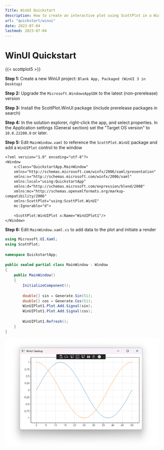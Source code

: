 ```yaml
---
Title: WinUI Quickstart
description: How to create an interactive plot using ScottPlot in a WinUI application
url: "quickstart/winui"
date: 2023-07-04
lastmod: 2023-07-04
---
```


# WinUI Quickstart

{{< scottplot5 >}}

**Step 1:** Create a new WinUI project: `Blank App, Packaged (WinUI 3 in Desktop)`

**Step 2:** Upgrade the `Microsoft.WindowsAppSDK` to the latest (non-prerelease) version

**Step 3:** Install the ScottPlot.WinUI package (include prerelease packages in search)

**Step 4:** In the solution explorer, right-click the app, and select properties. In the Application settings (General section) set the "Target OS version" to `10.0.22200.0` or later.

**Step 5:** Edit `MainWindow.xaml` to reference the `ScottPlot.WinUI` package and add a `WinUIPlot` control to the window

```xaml
<?xml version="1.0" encoding="utf-8"?>
<Window
    x:Class="QuickstartApp.MainWindow"
    xmlns="http://schemas.microsoft.com/winfx/2006/xaml/presentation"
    xmlns:x="http://schemas.microsoft.com/winfx/2006/xaml"
    xmlns:local="using:QuickstartApp"
    xmlns:d="http://schemas.microsoft.com/expression/blend/2008"
    xmlns:mc="http://schemas.openxmlformats.org/markup-compatibility/2006"
    xmlns:ScottPlot="using:ScottPlot.WinUI"
    mc:Ignorable="d">

    <ScottPlot:WinUIPlot x:Name="WinUIPlot1"/>
</Window>
```

**Step 6:** Edit `MainWindow.xaml.cs` to add data to the plot and initiate a render

```cs
using Microsoft.UI.Xaml;
using ScottPlot;

namespace QuickstartApp;

public sealed partial class MainWindow : Window
{
    public MainWindow()
    {
        InitializeComponent();

        double[] sin = Generate.Sin(51);
        double[] cos = Generate.Cos(51);
        WinUIPlot1.Plot.Add.Signal(sin);
        WinUIPlot1.Plot.Add.Signal(cos);

        WinUIPlot1.Refresh();
    }
}
```

![](scottplot-winui-quickstart.png)